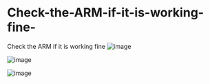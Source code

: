 # Check-the-ARM-if-it-is-working-fine-


Check the ARM if it is working fine 
![image](https://user-images.githubusercontent.com/109753912/183060973-4e30e391-770f-4dee-8262-ae0e0e8bd55f.png)


![image](https://user-images.githubusercontent.com/109753912/183061016-d9a46def-c43e-4223-9900-5c6c1887e370.png)


![image](https://user-images.githubusercontent.com/109753912/183061046-35d2b818-6a43-4e96-890f-f4edad5926a1.png)
